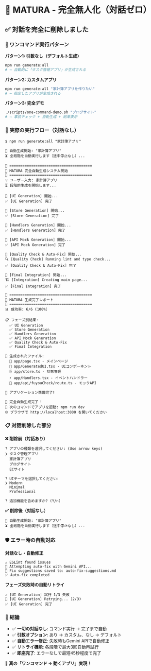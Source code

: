 # 🚀 MATURA - 完全無人化（対話ゼロ）

## ✅ **対話を完全に削除しました**

### 🎯 **ワンコマンド実行パターン**

**パターン1: 引数なし（デフォルト生成）**
```bash
npm run generate:all
# → 自動的に「タスク管理アプリ」が生成される
```

**パターン2: カスタムアプリ**
```bash
npm run generate:all "家計簿アプリを作りたい"
# → 指定したアプリが生成される
```

**パターン3: 完全デモ**
```bash
./scripts/one-command-demo.sh "ブログサイト"
# → 事前チェック + 自動生成 + 結果表示
```

### 🔄 **実際の実行フロー（対話なし）**

```
$ npm run generate:all "家計簿アプリ"

🚀 自動生成開始: "家計簿アプリ"
⏳ 全段階を自動実行します（途中停止なし）...

🚀 ======================================
🚀 MATURA 完全自動生成システム開始
🚀 ======================================
💡 ユーザー入力: 家計簿アプリ
⏳ 段階的生成を開始します...

🎯 [UI Generation] 開始...
✅ [UI Generation] 完了

🎯 [Store Generation] 開始...
✅ [Store Generation] 完了

🎯 [Handlers Generation] 開始...
✅ [Handlers Generation] 完了

🎯 [API Mock Generation] 開始...
✅ [API Mock Generation] 完了

🎯 [Quality Check & Auto-Fix] 開始...
🔍 [Quality Check] Running lint and type check...
✅ [Quality Check & Auto-Fix] 完了

🎯 [Final Integration] 開始...
🏗️ [Integration] Creating main page...
✅ [Final Integration] 完了

🎉 ======================================
🎉 MATURA 生成完了レポート
🎉 ======================================
📊 成功率: 6/6 (100%)

📋 フェーズ別結果:
  ✅ UI Generation
  ✅ Store Generation
  ✅ Handlers Generation
  ✅ API Mock Generation
  ✅ Quality Check & Auto-Fix
  ✅ Final Integration

📁 生成されたファイル:
  📄 app/page.tsx - メインページ
  🎨 app/GeneratedUI.tsx - UIコンポーネント
  🗄️ app/store.ts - 状態管理
  ⚡ app/Handlers.tsx - イベントハンドラー
  📡 app/api/fuyouCheck/route.ts - モックAPI

🚀 アプリケーション準備完了!

🎉 完全自動生成完了！
📱 次のコマンドでアプリを起動: npm run dev
🌐 ブラウザで http://localhost:3000 を開いてください
```

### 📋 **対話削除した部分**

**❌ 削除前（対話あり）**
```
? アプリの種類を選択してください: (Use arrow keys)
❯ タスク管理アプリ
  家計簿アプリ  
  ブログサイト
  ECサイト

? UIテーマを選択してください:
❯ Modern
  Minimal
  Professional

? 追加機能を含めますか? (Y/n)
```

**✅ 削除後（対話なし）**
```
🚀 自動生成開始: "家計簿アプリ"
⏳ 全段階を自動実行します（途中停止なし）...
```

### 🛡️ **エラー時の自動対応**

**対話なし・自動修正**
```
⚠️ ESLint found issues
🔧 Attempting auto-fix with Gemini API...
📄 Fix suggestions saved to: auto-fix-suggestions.md
✅ Auto-fix completed
```

**フェーズ失敗時の自動リトライ**
```
⚠️ [UI Generation] 試行 1/3 失敗
🔄 [UI Generation] Retrying... (2/3)
✅ [UI Generation] 完了
```

### 🎯 **結論**

- ✅ **一切の対話なし**: コマンド実行 → 完了まで自動
- ✅ **引数オプション**: あり → カスタム、なし → デフォルト
- ✅ **自動エラー修正**: 失敗時もGemini APIで自動修正
- ✅ **リトライ機能**: 各段階で最大3回自動再試行
- ✅ **即座完了**: エラーなしで最短45秒程度で完了

**🚀 真の「ワンコマンド → 動くアプリ」実現！**